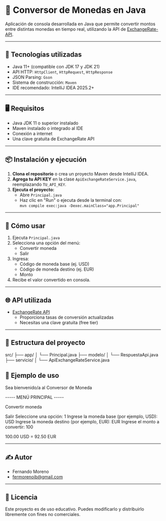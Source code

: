 

# 💱 Conversor de Monedas en Java

Aplicación de consola desarrollada en Java que permite convertir montos entre distintas monedas en tiempo real, utilizando la API de [ExchangeRate-API](https://www.exchangerate-api.com/).

---

## 🚀 Tecnologías utilizadas

- Java 11+ (compatible con JDK 17 y JDK 21)
- API HTTP: `HttpClient`, `HttpRequest`, `HttpResponse`
- JSON Parsing: `Gson`
- Sistema de construcción: `Maven`
- IDE recomendado: IntelliJ IDEA 2025.2+

---

## 🖥️ Requisitos

- Java JDK 11 o superior instalado
- Maven instalado o integrado al IDE
- Conexión a internet
- Una clave gratuita de ExchangeRate API

---

## 📦 Instalación y ejecución

1. **Clona el repositorio** o crea un proyecto Maven desde IntelliJ IDEA.
2. **Agrega tu API KEY** en la clase `ApiExchangeRateService.java`, reemplazando `TU_API_KEY`.
3. **Ejecuta el proyecto:**
    - Abre `Principal.java`
    - Haz clic en "Run" o ejecuta desde la terminal con:  
      `mvn compile exec:java -Dexec.mainClass="app.Principal"`

---

## 🧭 Cómo usar

1. Ejecuta `Principal.java`
2. Selecciona una opción del menú:
    - Convertir moneda
    - Salir
3. Ingresa:
    - Código de moneda base (ej. USD)
    - Código de moneda destino (ej. EUR)
    - Monto
4. Recibe el valor convertido en consola.

---

## 🌐 API utilizada

- [ExchangeRate API](https://www.exchangerate-api.com/)
    - Proporciona tasas de conversión actualizadas
    - Necesitas una clave gratuita (free tier)

---

## 📁 Estructura del proyecto

src/
├── app/
│ └── Principal.java
├── modelo/
│ └── RespuestaApi.java
├── servicio/
│ └── ApiExchangeRateService.java

## 📌 Ejemplo de uso

Sea bienvenido/a al Conversor de Moneda

----- MENÚ PRINCIPAL -----

Convertir moneda

Salir
Seleccione una opción: 1
Ingrese la moneda base (por ejemplo, USD): USD
Ingrese la moneda destino (por ejemplo, EUR): EUR
Ingrese el monto a convertir: 100

100.00 USD = 92.50 EUR


---

## ✍️ Autor

- Fernando Moreno
- fermorenoib@gmail.com

---

## 📝 Licencia

Este proyecto es de uso educativo. Puedes modificarlo y distribuirlo libremente con fines no comerciales.

